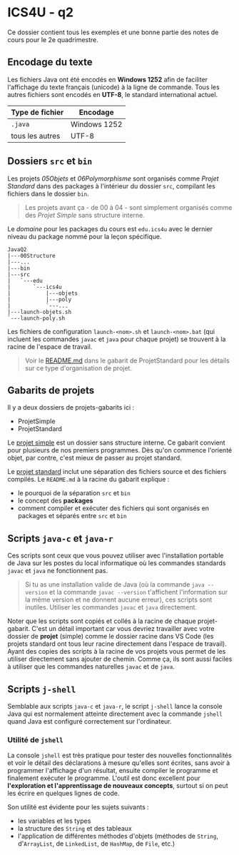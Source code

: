 # ICS4U - q2

Ce dossier contient tous les exemples et une bonne partie des notes de cours pour le 2e quadrimestre.

## Encodage du texte

Les fichiers Java ont été encodés en **Windows 1252** afin de faciliter l'affichage du texte français (unicode) à la ligne de commande. Tous les autres fichiers sont encodés en **UTF-8**, le standard international actuel.

Type de fichier | Encodage
--- | ---
`.java` | Windows 1252
tous les autres | UTF-8

## Dossiers `src` et `bin`

Les projets *05Objets* et *06Polymorphisme* sont organisés comme *Projet Standard* dans des packages à l'intérieur du dossier `src`, compilant les fichiers dans le dossier `bin`.

>Les projets avant ça - de 00 à 04 - sont simplement organisés comme des *Projet Simple* sans structure interne.

Le *domaine* pour les packages du cours est `edu.ics4u` avec le dernier niveau du package nommé pour la leçon spécifique.

```
JavaQ2
|---00Structure
|---...
|---bin
|---src
|   `---edu
|       `---ics4u
|           |---objets
|           |---poly
|           `---...
|---launch-objets.sh
`---launch-poly.sh
```

Les fichiers de configuration `launch-<nom>.sh` et `launch-<nom>.bat` (qui incluent les commandes `javac` et `java` pour chaque projet) se trouvent à la racine de l'espace de travail.

>Voir le [README.md](./ProjetStandard/README.md) dans le gabarit de ProjetStandard pour les détails sur ce type d'organisation de projet.

## Gabarits de projets

Il y a deux dossiers de projets-gabarits ici :

* ProjetSimple
* ProjetStandard

Le [projet simple](ProjetSimple) est un dossier sans structure interne. Ce gabarit convient pour plusieurs de nos premiers programmes. Dès qu'on commence l'orienté objet, par contre, c'est mieux de passer au projet standard.

Le [projet standard](ProjetStandard) inclut une séparation des fichiers source et des fichiers compilés. Le `README.md` à la racine du gabarit explique :

* le pourquoi de la séparation `src` et `bin`
* le concept des **packages**
* comment compiler et exécuter des fichiers qui sont organisés en packages et séparés entre `src` et `bin`

## Scripts `java-c` et `java-r`

Ces scripts sont ceux que vous pouvez utiliser avec l'installation portable de Java sur les postes du local informatique où les commandes standards `javac` et `java` ne fonctionnent pas.

>Si tu as une installation valide de Java (où la commande `java --version`  et la commande `javac --version` t'affichent l'information sur la même version et ne donnent aucune erreur), ces scripts sont inutiles. Utiliser les commandes `javac` et `java` directement.

Noter que les scripts sont copiés et collés à la racine de chaque projet-gabarit. C'est un détail important car vous devriez travailler avec votre dossier de **projet** (simple) comme le dossier racine dans VS Code (les projets standard ont tous leur racine directement dans l'espace de travail). Ayant des copies des scripts à la racine de vos projets vous permet de les utiliser directement sans ajouter de chemin. Comme ça, ils sont aussi faciles à utiliser que les commandes naturelles `javac` et de `java`.

## Scripts `j-shell`

Semblable aux scripts `java-c` et `java-r`, le script `j-shell` lance la console Java qui est normalement atteinte directement avec la commande `jshell` quand Java est configuré correctement sur l'ordinateur.

### Utilité de `jshell`

La console `jshell` est très pratique pour tester des nouvelles fonctionnalités et voir le détail des déclarations à mesure qu'elles sont écrites, sans avoir à programmer l'affichage d'un résultat, ensuite compiler le programme et finalement exécuter le programme. L'outil est donc excellent pour **l'exploration et l'apprentissage de nouveaux concepts**, surtout si on peut les écrire en quelques lignes de code.

Son utilité est évidente pour les sujets suivants :

* les variables et les types
* la structure des `String` et des tableaux
* l'application de différentes méthodes d'objets (méthodes de `String`, d'`ArrayList`, de `LinkedList`, de `HashMap`, de `File`, etc.)
